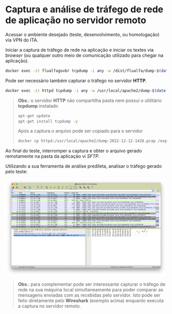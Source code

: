 # Captura e análise de tráfego de rede de aplicação no servidor remoto

Acessar o ambiente desejado (teste, desenvolvimento, ou homologação) via VPN do ITA.

Iniciar a captura de tráfego de rede na aplicação e iniciar os textes via _browser_ (ou qualquer outro meio de comunicação utilizado para chegar na aplicação).

```sh
docker exec -it flualfagovbr tcpdump -i any -w /dist/flualfa/dump-$(date +%F-%H%M).pcap
```

Pode ser necessário também capturar o tráfego no servidor **HTTP**.

```sh
docker exec -it httpd tcpdump -i any -w /usr/local/apache2/dump-$(date +%F-%H%M).pcap
```

> **Obs**.: o servidor **HTTP** não compartilha pasta nem possui o utilitário **tcpdump** instalado
>
> ```sh
> apt-get update
> apt-get install tcpdump -y
> ```
>
> Após a captura o arquivo pode ser copiado para o servidor
>
> ```sh
> docker cp httpd:/usr/local/apache2/dump-2022-12-12-1428.pcap /export/dist/flualfa
> ```

Ao final do teste, interromper a captura e obter o arquivo gerado remotamente na pasta da aplicação vi *SFTP*.

Utilizando a sua ferramenta de análise predileta, analisar o tráfego gerado pelo teste:

![Análise com Wireshark](./images/01-wireshark.png)

> **Obs**.: para complementar pode ser interessante capturar o tráfego de rede na sua máquina local simultaneamente para poder comparar as mensagens enviadas com as recebidas pelo servidor. Isto pode ser feito diretamente pelo **Wireshark** (exemplo acima) enquanto executa a captura no servidor remoto.
